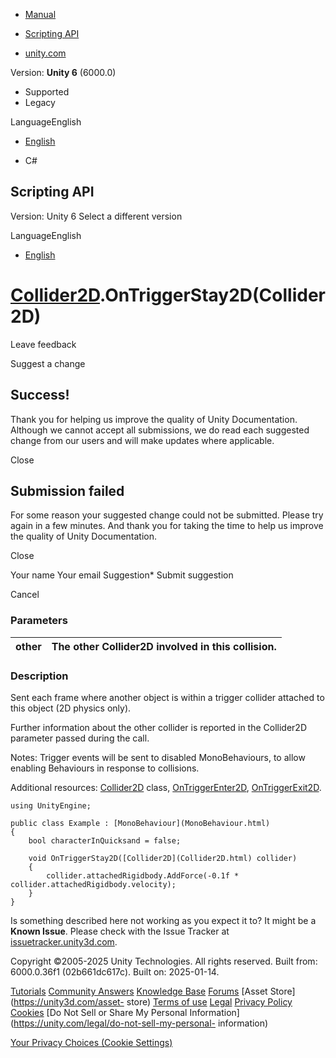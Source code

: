 [ ]()

  * [Manual](../Manual/index.html)
  * [Scripting API](../ScriptReference/index.html)

  * [unity.com](https://unity.com/)

Version: **Unity 6** (6000.0)

  * Supported
  * Legacy

LanguageEnglish

  * [English]()

  * C#

[ ](https://docs.unity3d.com)

## Scripting API

Version: Unity 6 Select a different version

LanguageEnglish

  * [English]()

#  [Collider2D](Collider2D.html).OnTriggerStay2D(Collider2D)

Leave feedback

Suggest a change

## Success!

Thank you for helping us improve the quality of Unity Documentation. Although
we cannot accept all submissions, we do read each suggested change from our
users and will make updates where applicable.

Close

## Submission failed

For some reason your suggested change could not be submitted. Please <a>try
again</a> in a few minutes. And thank you for taking the time to help us
improve the quality of Unity Documentation.

Close

Your name Your email Suggestion* Submit suggestion

Cancel

[ ]()

### Parameters

other | The other Collider2D involved in this collision.  
---|---  
  
### Description

Sent each frame where another object is within a trigger collider attached to
this object (2D physics only).

Further information about the other collider is reported in the Collider2D
parameter passed during the call.  
  
Notes: Trigger events will be sent to disabled MonoBehaviours, to allow
enabling Behaviours in response to collisions.  
  
Additional resources: [Collider2D](Collider2D.html) class,
[OnTriggerEnter2D](Collider2D.OnTriggerEnter2D.html),
[OnTriggerExit2D](Collider2D.OnTriggerExit2D.html).

    
    
    using UnityEngine;  
      
    public class Example : [MonoBehaviour](MonoBehaviour.html)
    {
        bool characterInQuicksand = false;  
      
        void OnTriggerStay2D([Collider2D](Collider2D.html) collider)
        {
            collider.attachedRigidbody.AddForce(-0.1f * collider.attachedRigidbody.velocity);
        }
    }
    

Is something described here not working as you expect it to? It might be a
**Known Issue**. Please check with the Issue Tracker at
[issuetracker.unity3d.com](https://issuetracker.unity3d.com).

Copyright ©2005-2025 Unity Technologies. All rights reserved. Built from:
6000.0.36f1 (02b661dc617c). Built on: 2025-01-14.

[Tutorials](https://unity3d.com/learn) [Community
Answers](https://answers.unity3d.com) [Knowledge
Base](https://support.unity3d.com/hc/en-us)
[Forums](https://forum.unity3d.com) [Asset Store](https://unity3d.com/asset-
store) [Terms of use](https://docs.unity3d.com/Manual/TermsOfUse.html)
[Legal](https://unity.com/legal) [Privacy
Policy](https://unity.com/legal/privacy-policy)
[Cookies](https://unity.com/legal/cookie-policy) [Do Not Sell or Share My
Personal Information](https://unity.com/legal/do-not-sell-my-personal-
information)

[Your Privacy Choices (Cookie Settings)](javascript:void\(0\);)

